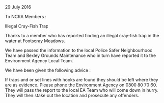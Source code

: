 29 July 2016

To NCRA Members :

Illegal Cray-Fish Trap

Thanks to a member who has reported finding an illegal cray-fish trap in the water at Footscray Meadows.

We have passed the information to the local Police Safer Neighbourhood Team and Bexley Grounds Maintenance who in turn have reported it to the Environment Agency Local Team.

We have been given the following advice :

If traps and or set lines with hooks are found they should be left where they are as evidence. Please phone the Environment Agency on 0800 80 70 60. They will pass the report to the local EA Team who will come down in hurry. They will then stake out the location and prosecute any offenders.
